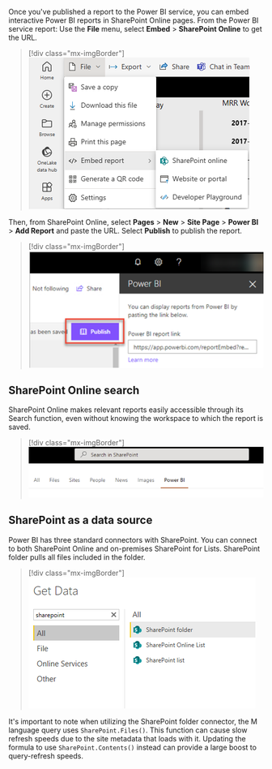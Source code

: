 Once you've published a report to the Power BI service, you can embed interactive Power BI reports in SharePoint Online pages. From the Power BI service report: Use the **File** menu, select **Embed** > **SharePoint Online** to get the URL.

> [!div class="mx-imgBorder"]
> [![Screenshot of more options menu, SharePoint Online, embed report.](../media/options-menu.png)](../media/options-menu.png#lightbox)

Then, from SharePoint Online, select **Pages** > **New** > **Site Page** > **Power BI** > **Add Report** and paste the URL. Select **Publish** to publish the report.

> [!div class="mx-imgBorder"]
> [![Screenshot of the SharePoint Online Publish button.](../media/publish-button.png)](../media/publish-button.png#lightbox)

## SharePoint Online search

SharePoint Online makes relevant reports easily accessible through its Search function, even without knowing the workspace to which the report is saved.

> [!div class="mx-imgBorder"]
> [![Screenshot of search on SharePoint.](../media/search.png)](../media/search.png#lightbox)

## SharePoint as a data source

Power BI has three standard connectors with SharePoint. You can connect to both SharePoint Online and on-premises SharePoint for Lists. SharePoint folder pulls all files included in the folder.

> [!div class="mx-imgBorder"]
> [![Screenshot of SharePoint Connector Options.](../media/connectors.png)](../media/connectors.png#lightbox)

It's important to note when utilizing the SharePoint folder connector, the M language query uses `SharePoint.Files()`. This function can cause slow refresh speeds due to the site metadata that loads with it. Updating the formula to use `SharePoint.Contents()` instead can provide a large boost to query-refresh speeds.
